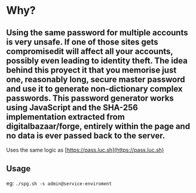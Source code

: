 # Why?

Using the same password for multiple accounts is very
**unsafe**. If one of those sites gets compromisedit will affect all your accounts, possibly even leading to identity
theft.
The idea behind this proyect it that you memorise just one, reasonably long, secure
**master password** and use it to generate non-dictionary complex passwords.
This password generator works using JavaScript and the SHA-256 implementation extracted from digitalbazaar/forge, entirely within the page and **no data is ever passed back to the server**.
---
Uses the same logic as [https://pass.luc.sh](https://pass.luc.sh)

## Usage
eg:
`./spg.sh -s admin@service-enviroment`
